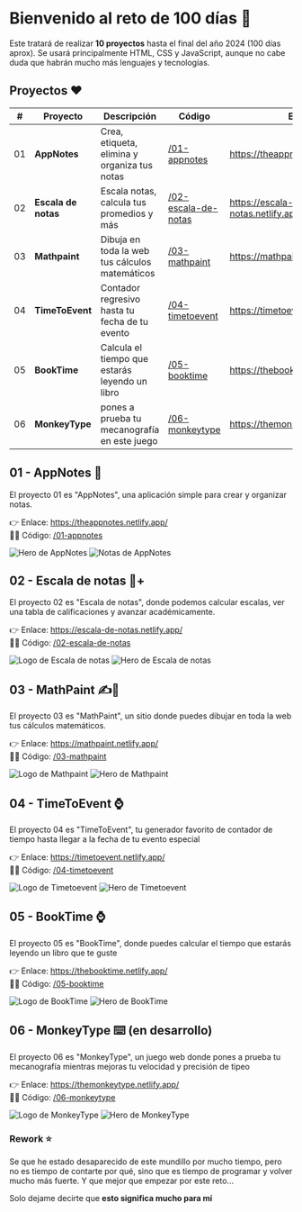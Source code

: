 # Bienvenido al reto de 100 días 🎯

Este tratará de realizar **10 proyectos** hasta el final del año 2024 (100 días aprox). Se usará principalmente HTML, CSS y JavaScript, aunque no cabe duda que habrán mucho más lenguajes y
tecnologías.

## Proyectos ❤️

| #   | Proyecto            | Descripción                                    | Código                                                                                        | Enlace                               |
| --- | ------------------- | ---------------------------------------------- | --------------------------------------------------------------------------------------------- | ------------------------------------ |
| 01  | **AppNotes**        | Crea, etiqueta, elimina y organiza tus notas   | [/01-appnotes](https://github.com/jevmydev/reto-100-dias/tree/main/01-appnotes)               | https://theappnotes.netlify.app      |
| 02  | **Escala de notas** | Escala notas, calcula tus promedios y más      | [/02-escala-de-notas](https://github.com/jevmydev/reto-100-dias/tree/main/02-escala-de-notas) | https://escala-de-notas.netlify.app/ |
| 03  | **Mathpaint**       | Dibuja en toda la web tus cálculos matemáticos | [/03-mathpaint](https://github.com/jevmydev/reto-100-dias/tree/main/03-mathpaint)             | https://mathpaint.netlify.app/       |
| 04  | **TimeToEvent**     | Contador regresivo hasta tu fecha de tu evento | [/04-timetoevent](https://github.com/jevmydev/reto-100-dias/tree/main/04-timetoevent)         | https://timetoevent.netlify.app/     |
| 05  | **BookTime**        | Calcula el tiempo que estarás leyendo un libro | [/05-booktime](https://github.com/jevmydev/reto-100-dias/tree/main/05-booktime)               | https://thebooktime.netlify.app/     |
| 06  | **MonkeyType**      | pones a prueba tu mecanografía en este juego   | [/06-monkeytype](https://github.com/jevmydev/reto-100-dias/tree/main/06-monkeytype)           | https://themonkeytype.netlify.app/   |

## 01 - AppNotes 📓

El proyecto 01 es "AppNotes", una aplicación simple para crear y organizar notas.

👉 Enlace: https://theappnotes.netlify.app/ <br /> 🧑‍💻 Código: [/01-appnotes](https://github.com/jevmydev/reto-100-dias/tree/main/01-appnotes)

![Hero de AppNotes](./images/appnotes/hero.png) ![Notas de AppNotes](./images/appnotes/notes.png)

## 02 - Escala de notas 📓+

El proyecto 02 es "Escala de notas", donde podemos calcular escalas, ver una tabla de calificaciones y avanzar académicamente.

👉 Enlace: https://escala-de-notas.netlify.app/ <br /> 🧑‍💻 Código: [/02-escala-de-notas](https://github.com/jevmydev/reto-100-dias/tree/main/02-escala-de-notas)

![Logo de Escala de notas](./images/escala-de-notas/logo.webp) ![Hero de Escala de notas](./images/escala-de-notas/hero.png)

## 03 - MathPaint ✍️🔢

El proyecto 03 es "MathPaint", un sitio donde puedes dibujar en toda la web tus cálculos matemáticos.

👉 Enlace: https://mathpaint.netlify.app/ <br /> 🧑‍💻 Código: [/03-mathpaint](https://github.com/jevmydev/reto-100-dias/tree/main/03-mathpaint)

![Logo de Mathpaint](./images/mathpaint/logo.webp) ![Hero de Mathpaint](./images/mathpaint/hero.png)

## 04 - TimeToEvent ⌚

El proyecto 04 es "TimeToEvent", tu generador favorito de contador de tiempo hasta llegar a la fecha de tu evento especial

👉 Enlace: https://timetoevent.netlify.app/ <br /> 🧑‍💻 Código: [/04-timetoevent](https://github.com/jevmydev/reto-100-dias/tree/main/04-timetoevent)

![Logo de Timetoevent](./images/timetoevent/logo.webp) ![Hero de Timetoevent](./images/timetoevent/hero.png)

## 05 - BookTime ⌚

El proyecto 05 es "BookTime", donde puedes calcular el tiempo que estarás leyendo un libro que te guste

👉 Enlace: https://thebooktime.netlify.app/ <br /> 🧑‍💻 Código: [/05-booktime](https://github.com/jevmydev/reto-100-dias/tree/main/05-booktime)

![Logo de BookTime](./images/booktime/logo.webp) ![Hero de BookTime](./images/booktime/hero.png)

## 06 - MonkeyType ⌨️ (en desarrollo)

El proyecto 06 es "MonkeyType", un juego web donde pones a prueba tu mecanografía mientras mejoras tu velocidad y precisión de tipeo

👉 Enlace: https://themonkeytype.netlify.app/ <br /> 🧑‍💻 Código: [/06-monkeytype](https://github.com/jevmydev/reto-100-dias/tree/main/06-monkeytype)

![Logo de MonkeyType](./images/monkeytype/logo.webp) ![Hero de MonkeyType](./images/monkeytype/hero.png)

### Rework ⭐

Se que he estado desaparecido de este mundillo por mucho tiempo, pero no es tiempo de contarte por qué, sino que es tiempo de programar y volver mucho más fuerte. Y que mejor que empezar por este
reto...

Solo dejame decirte que **esto significa mucho para mí**

